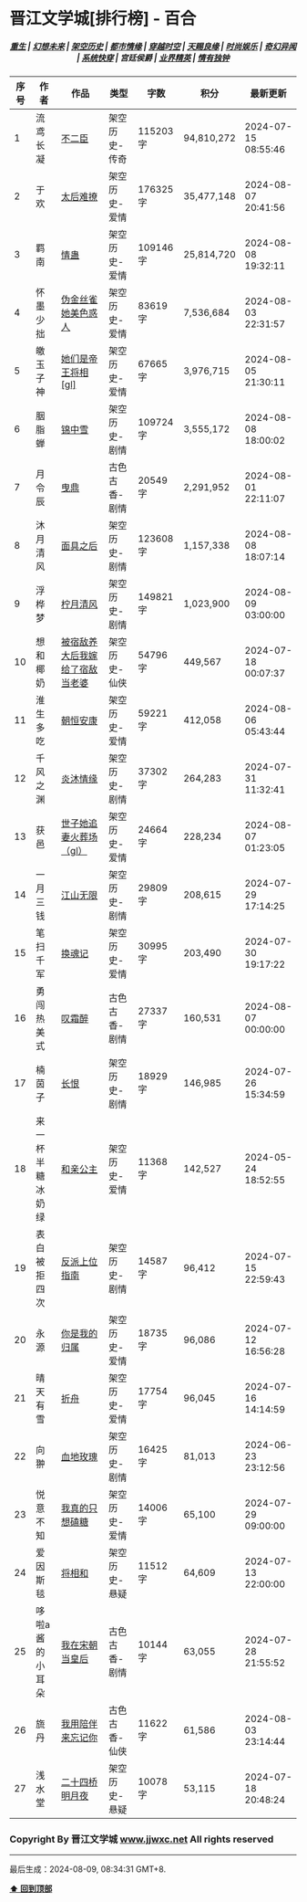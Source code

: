 # 晋江文学城[排行榜] - 百合

<h5 align="center">
	<a href="https://github.com/dev-chenxing/jjwxc-charts/blob/main/重生.md">重生</a> |
	<a href="https://github.com/dev-chenxing/jjwxc-charts/blob/main/幻想未来.md">幻想未来</a> |
	<a href="https://github.com/dev-chenxing/jjwxc-charts/blob/main/架空历史.md">架空历史</a> |
	<a href="https://github.com/dev-chenxing/jjwxc-charts/blob/main/都市情缘.md">都市情缘</a> |
	<a href="https://github.com/dev-chenxing/jjwxc-charts/blob/main/README.md">穿越时空</a> |
	<a href="https://github.com/dev-chenxing/jjwxc-charts/blob/main/天赐良缘.md">天赐良缘</a> |
	<a href="https://github.com/dev-chenxing/jjwxc-charts/blob/main/时尚娱乐.md">时尚娱乐</a> |
	<a href="https://github.com/dev-chenxing/jjwxc-charts/blob/main/奇幻异闻.md">奇幻异闻</a> |
	<a href="https://github.com/dev-chenxing/jjwxc-charts/blob/main/系统快穿.md">系统快穿</a> |
	<b>宫廷侯爵</b> |
	<a href="https://github.com/dev-chenxing/jjwxc-charts/blob/main/业界精英.md">业界精英</a> |
	<a href="https://github.com/dev-chenxing/jjwxc-charts/blob/main/情有独钟.md">情有独钟</a>
</h5>

| 序号 | 作者 | 作品 | 类型 | 字数 | 积分 | 最新更新 | 
|-----|------|------|-----|------|------|---------|
| 1 | 流鸢长凝 | [不二臣](https://www.jjwxc.net/onebook.php?novelid=6203198) | 架空历史-传奇 | 115203字 | 94,810,272 | 2024-07-15 08:55:46 | 
| 2 | 于欢 | [太后难撩](https://www.jjwxc.net/onebook.php?novelid=7316375) | 架空历史-爱情 | 176325字 | 35,477,148 | 2024-08-07 20:41:56 | 
| 3 | 羁南 | [情蛊](https://www.jjwxc.net/onebook.php?novelid=8780269) | 架空历史-爱情 | 109146字 | 25,814,720 | 2024-08-08 19:32:11 | 
| 4 | 怀墨少拙 | [伪金丝雀她美色惑人](https://www.jjwxc.net/onebook.php?novelid=8578442) | 架空历史-爱情 | 83619字 | 7,536,684 | 2024-08-03 22:31:57 | 
| 5 | 皦玉子神 | [她们是帝王将相[gl]](https://www.jjwxc.net/onebook.php?novelid=8960114) | 架空历史-爱情 | 67665字 | 3,976,715 | 2024-08-05 21:30:11 | 
| 6 | 胭脂蝉 | [锦中雪](https://www.jjwxc.net/onebook.php?novelid=8971285) | 架空历史-剧情 | 109724字 | 3,555,172 | 2024-08-08 18:00:02 | 
| 7 | 月令辰 | [曳鼎](https://www.jjwxc.net/onebook.php?novelid=4559454) | 古色古香-剧情 | 20549字 | 2,291,952 | 2024-08-01 22:11:07 | 
| 8 | 沐月清风 | [面具之后](https://www.jjwxc.net/onebook.php?novelid=8918779) | 架空历史-剧情 | 123608字 | 1,157,338 | 2024-08-08 18:07:14 | 
| 9 | 浮桦梦 | [柠月清风](https://www.jjwxc.net/onebook.php?novelid=8992674) | 架空历史-剧情 | 149821字 | 1,023,900 | 2024-08-09 03:00:00 | 
| 10 | 想和椰奶 | [被宿敌养大后我嫁给了宿敌当老婆](https://www.jjwxc.net/onebook.php?novelid=8979722) | 架空历史-仙侠 | 54796字 | 449,567 | 2024-07-18 00:07:37 | 
| 11 | 淮生多吃 | [朝恒安康](https://www.jjwxc.net/onebook.php?novelid=8928884) | 架空历史-爱情 | 59221字 | 412,058 | 2024-08-06 05:43:44 | 
| 12 | 千风之渊 | [炎沐情缘](https://www.jjwxc.net/onebook.php?novelid=9028047) | 架空历史-剧情 | 37302字 | 264,283 | 2024-07-31 11:32:41 | 
| 13 | 获邑 | [世子她追妻火葬场（gl）](https://www.jjwxc.net/onebook.php?novelid=8931870) | 架空历史-爱情 | 24664字 | 228,234 | 2024-08-07 01:23:05 | 
| 14 | 一月三钱 | [江山无限](https://www.jjwxc.net/onebook.php?novelid=8975374) | 架空历史-剧情 | 29809字 | 208,615 | 2024-07-29 17:14:25 | 
| 15 | 笔扫千军 | [换魂记](https://www.jjwxc.net/onebook.php?novelid=8969819) | 架空历史-爱情 | 30995字 | 203,490 | 2024-07-30 19:17:22 | 
| 16 | 勇闯热美式 | [叹霜醉](https://www.jjwxc.net/onebook.php?novelid=8937452) | 古色古香-剧情 | 27337字 | 160,531 | 2024-08-07 00:00:00 | 
| 17 | 楠茵子 | [长恨](https://www.jjwxc.net/onebook.php?novelid=8796733) | 架空历史-剧情 | 18929字 | 146,985 | 2024-07-26 15:34:59 | 
| 18 | 来一杯半糖冰奶绿 | [和亲公主](https://www.jjwxc.net/onebook.php?novelid=8904917) | 架空历史-爱情 | 11368字 | 142,527 | 2024-05-24 18:52:55 | 
| 19 | 表白被拒四次 | [反派上位指南](https://www.jjwxc.net/onebook.php?novelid=9006129) | 架空历史-剧情 | 14587字 | 96,412 | 2024-07-15 22:59:43 | 
| 20 | 永源 | [你是我的归属](https://www.jjwxc.net/onebook.php?novelid=8983402) | 架空历史-爱情 | 18735字 | 96,086 | 2024-07-12 16:56:28 | 
| 21 | 晴天有雪 | [折舟](https://www.jjwxc.net/onebook.php?novelid=8994581) | 架空历史-爱情 | 17754字 | 96,045 | 2024-07-16 14:14:59 | 
| 22 | 向翀 | [血地玫瑰](https://www.jjwxc.net/onebook.php?novelid=8933466) | 架空历史-剧情 | 16425字 | 81,013 | 2024-06-23 23:12:56 | 
| 23 | 悦意不知 | [我真的只想磕糖](https://www.jjwxc.net/onebook.php?novelid=8938506) | 架空历史-爱情 | 14006字 | 65,100 | 2024-07-29 09:00:00 | 
| 24 | 爱因斯毯 | [将相和](https://www.jjwxc.net/onebook.php?novelid=9013986) | 架空历史-悬疑 | 11512字 | 64,609 | 2024-07-13 22:00:00 | 
| 25 | 哆啦a酱的小耳朵 | [我在宋朝当皇后](https://www.jjwxc.net/onebook.php?novelid=8951863) | 古色古香-剧情 | 10144字 | 63,055 | 2024-07-28 21:55:52 | 
| 26 | 旒丹 | [我用陪伴来忘记你](https://www.jjwxc.net/onebook.php?novelid=8992471) | 古色古香-仙侠 | 11622字 | 61,586 | 2024-08-03 23:14:44 | 
| 27 | 浅水堂 | [二十四桥明月夜](https://www.jjwxc.net/onebook.php?novelid=9028338) | 架空历史-悬疑 | 10078字 | 53,115 | 2024-07-18 20:48:24 | 

### Copyright By 晋江文学城 www.jjwxc.net All rights reserved

---

最后生成：2024-08-09, 08:34:31 GMT+8.

**[⬆ 回到顶部](#晋江文学城排行榜---百合)**

